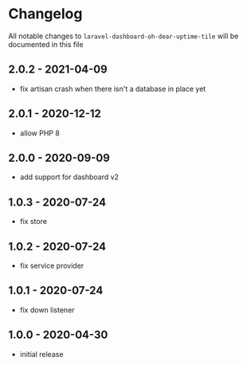 # Changelog

All notable changes to `laravel-dashboard-oh-dear-uptime-tile` will be documented in this file

## 2.0.2 - 2021-04-09

- fix artisan crash when there isn't a database in place yet

## 2.0.1 - 2020-12-12

- allow PHP 8

## 2.0.0 - 2020-09-09

- add support for dashboard v2

## 1.0.3 - 2020-07-24

- fix store

## 1.0.2 - 2020-07-24

- fix service provider

## 1.0.1 - 2020-07-24

- fix down listener

## 1.0.0 - 2020-04-30

- initial release
